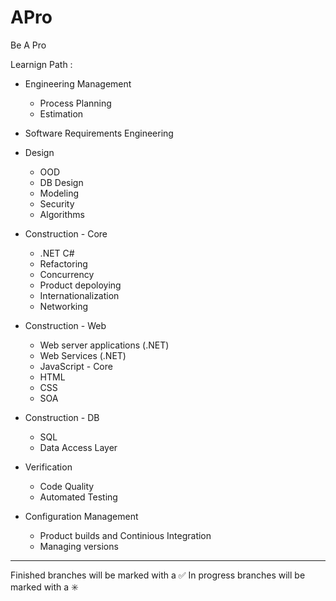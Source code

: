 # APro

Be A Pro

Learnign Path : 

- Engineering Management
    - Process Planning
    - Estimation
    
- Software Requirements Engineering

- Design
    - OOD
    - DB Design
    - Modeling
    - Security
    - Algorithms
    
- Construction - Core 
    - .NET C#
    - Refactoring
    - Concurrency
    - Product depoloying
    - Internationalization
    - Networking

- Construction - Web
    - Web server applications (.NET)
    - Web Services (.NET)
    - JavaScript - Core
    - HTML
    - CSS
    - SOA
    
- Construction - DB
    - SQL
    - Data Access Layer

- Verification
    - Code Quality
    - Automated Testing

- Configuration Management
    - Product builds and Continious Integration
    - Managing versions


------------------------------------------------------------------------
Finished branches will be marked with a :white_check_mark:
In progress branches will be marked with a :eight_spoked_asterisk:
